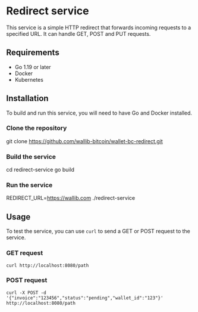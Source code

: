 # Redirect service

This service is a simple HTTP redirect that forwards incoming requests to a specified URL. It can handle GET, POST and PUT requests.

## Requirements

- Go 1.19 or later
- Docker
- Kubernetes

## Installation

To build and run this service, you will need to have Go and Docker installed.

### Clone the repository

git clone https://github.com/wallib-bitcoin/wallet-bc-redirect.git

### Build the service

cd redirect-service
go build

### Run the service

REDIRECT_URL=https://wallib.com ./redirect-service

## Usage

To test the service, you can use `curl` to send a GET or POST request to the service.

### GET request

    curl http://localhost:8080/path

### POST request

    curl -X POST -d '{"invoice":"123456","status":"pending","wallet_id":"123"}' http://localhost:8080/path


